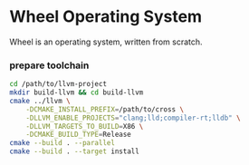 # Wheel Operating System

Wheel is an operating system, written from scratch.

### prepare toolchain

```bash
cd /path/to/llvm-project
mkdir build-llvm && cd build-llvm
cmake ../llvm \
    -DCMAKE_INSTALL_PREFIX=/path/to/cross \
    -DLLVM_ENABLE_PROJECTS="clang;lld;compiler-rt;lldb" \
    -DLLVM_TARGETS_TO_BUILD=X86 \
    -DCMAKE_BUILD_TYPE=Release
cmake --build . --parallel
cmake --build . --target install
```
